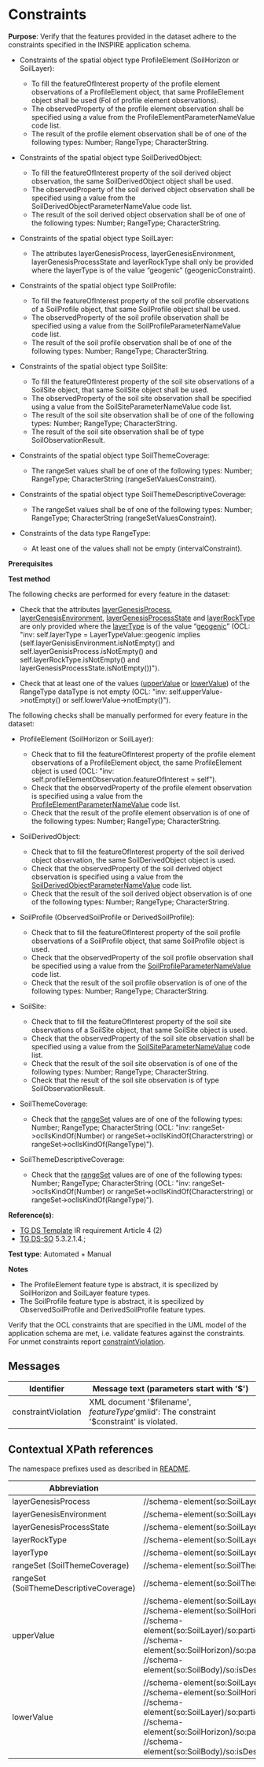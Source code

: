 # Constraints

**Purpose**: Verify that the features provided in the dataset adhere to the constraints specified in the INSPIRE application schema.

* Constraints of the spatial object type ProfileElement (SoilHorizon or SoilLayer):
	* To fill the featureOfInterest property of the profile element observations of a ProfileElement object, that same ProfileElement object shall be used (FoI of profile element observations).
	* The observedProperty of the profile element observation shall be specified using a value from the ProfileElementParameterNameValue code list.
	* The result of the profile element observation shall be of one of the following types: Number; RangeType; CharacterString.

* Constraints of the spatial object type SoilDerivedObject:
	* To fill the featureOfInterest property of the soil derived object observation, the same SoilDerivedObject object shall be used.
	* The observedProperty of the soil derived object observation shall be specified using a value from the SoilDerivedObjectParameterNameValue code list.
	* The result of the soil derived object observation shall be of one of the following types: Number; RangeType; CharacterString.

* Constraints of the spatial object type SoilLayer:
	* The attributes layerGenesisProcess, layerGenesisEnvironment, layerGenesisProcessState and layerRockType shall only be provided where the layerType is of the value “geogenic” (geogenicConstraint).

* Constraints of the spatial object type SoilProfile:
	* To fill the featureOfInterest property of the soil profile observations of a SoilProfile object, that same SoilProfile object shall be used.
	* The observedProperty of the soil profile observation shall be specified using a value from the SoilProfileParameterNameValue code list.
	* The result of the soil profile observation shall be of one of the following types: Number; RangeType; CharacterString.

* Constraints of the spatial object type SoilSite:
	* To fill the featureOfInterest property of the soil site observations of a SoilSite object, that same SoilSite object shall be used.
	* The observedProperty of the soil site observation shall be specified using a value from the SoilSiteParameterNameValue code list.
	* The result of the soil site observation shall be of one of the following types: Number; RangeType; CharacterString.
	* The result of the soil site observation shall be of type SoilObservationResult.

* Constraints of the spatial object type SoilThemeCoverage:
	* The rangeSet values shall be of one of the following types: Number; RangeType; CharacterString (rangeSetValuesConstraint).

* Constraints of the spatial object type SoilThemeDescriptiveCoverage:
	* The rangeSet values shall be of one of the following types: Number; RangeType; CharacterString (rangeSetValuesConstraint).

* Constraints of the data type RangeType:
	* At least one of the values shall not be empty (intervalConstraint).
	

**Prerequisites**

**Test method**

The following checks are performed for every feature in the dataset:

* Check that the attributes [layerGenesisProcess](#layerGenesisProcess), [layerGenesisEnvironment](#layerGenesisEnvironment), [layerGenesisProcessState](#layerGenesisProcessState) and [layerRockType](#layerRockType) are only provided where the [layerType](#layerType) is of the value “[geogenic](http://inspire.ec.europa.eu/codelist/LayerTypeValue/geogenic)” (OCL: "inv: self.layerType = LayerTypeValue::geogenic implies (self.layerGenisisEnvironment.isNotEmpty() and self.layerGenisisProcess.isNotEmpty() and self.layerRockType.isNotEmpty() and layerGenesisProcessState.isNotEmpty())").

* Check that at least one of the values ([upperValue](#upperValue) or [lowerValue](#lowerValue)) of the RangeType dataType is not empty (OCL: "inv: self.upperValue->notEmpty() or self.lowerValue->notEmpty()").


The following checks shall be manually performed for every feature in the dataset:

* ProfileElement (SoilHorizon or SoilLayer):
	* Check that to fill the featureOfInterest property of the profile element observations of a ProfileElement object, the same ProfileElement object is used (OCL: "inv: self.profileElementObservation.featureOfInterest = self").
	* Check that the observedProperty of the profile element observation is specified using a value from the [ProfileElementParameterNameValue](http://inspire.ec.europa.eu/codelist/ProfileElementParameterNameValue) code list.
	* Check that the result of the profile element observation is of one of the following types: Number; RangeType; CharacterString.

* SoilDerivedObject:
	* Check that to fill the  featureOfInterest property of the soil derived object observation, the same SoilDerivedObject object is used.
	* Check that the observedProperty of the soil derived object observation is specified using a value from the [SoilDerivedObjectParameterNameValue](http://inspire.ec.europa.eu/codelist/SoilDerivedObjectParameterNameValue) code list.
	* Check that the result of the soil derived object observation is of one of the following types: Number; RangeType; CharacterString.

* SoilProfile (ObservedSoilProfile or DerivedSoilProfile):
	* Check that to fill the featureOfInterest property of the soil profile observations of a SoilProfile object, that same SoilProfile object is used.
	* Check that the observedProperty of the soil profile observation shall be specified using a value from the [SoilProfileParameterNameValue](http://inspire.ec.europa.eu/codelist/SoilProfileParameterNameValue) code list.
	* Check that the result of the soil profile observation is of one of the following types: Number; RangeType; CharacterString.
	
* SoilSite:
	* Check that to fill the featureOfInterest property of the soil site observations of a SoilSite object, that same SoilSite object is used.
	* Check that the observedProperty of the soil site observation shall be specified using a value from the [SoilSiteParameterNameValue](http://inspire.ec.europa.eu/codelist/SoilSiteParameterNameValue) code list.
	* Check that the result of the soil site observation is of one of the following types: Number; RangeType; CharacterString.
	* Check that the result of the soil site observation is of type SoilObservationResult.

* SoilThemeCoverage:
	* Check that the [rangeSet](rangeSetSTC) values are of one of the following types: Number; RangeType; CharacterString (OCL: "inv: rangeSet->oclIsKindOf(Number) or rangeSet->oclIsKindOf(Characterstring) or rangeSet->oclIsKindOf(RangeType)").

* SoilThemeDescriptiveCoverage:
	* Check that the [rangeSet](rangeSetSTDC) values are of one of the following types: Number; RangeType; CharacterString (OCL: "inv: rangeSet->oclIsKindOf(Number) or rangeSet->oclIsKindOf(Characterstring) or rangeSet->oclIsKindOf(RangeType)").


**Reference(s)**: 

* [TG DS Template](./README.md#ref_TG_DS_tmpl) IR requirement Article 4 (2)
* [TG DS-SO](./README.md#ref_TG_DS_SO) 5.3.2.1.4.; 

**Test type**: Automated + Manual

**Notes** 

* The ProfileElement feature type is abstract, it is specilized by SoilHorizon and SoilLayer feature types.
* The SoilProfile feature type is abstract, it is specilized by ObservedSoilProfile and DerivedSoilProfile feature types.


Verify that the OCL constraints that are specified in the UML model of the application schema are met, i.e. validate features against the constraints. For unmet constraints report [constraintViolation](#constraintViolation).

## Messages

Identifier  |  Message text (parameters start with '$')
---------------------------------------------------------- | -------------------------------------------------------------------------
constraintViolation <a name="constraintViolation"/>  |  XML document '$filename', $featureType '$gmlid': The constraint '$constraint' is violated.

## Contextual XPath references

The namespace prefixes used as described in [README](./README.md#namespaces).

Abbreviation                   |  XPath expression                 |Multiplicity       |Voidable
------------------------------ | --------------------------------- | ------------------|----------
layerGenesisProcess <a name="layerGenesisProcess"></a> | //schema-element(so:SoilLayer)/so:layerGenesisProcess | 0..1 | Yes
layerGenesisEnvironment <a name="layerGenesisEnvironment"></a> | //schema-element(so:SoilLayer)/so:layerGenesisEnvironment | 0..1 | Yes
layerGenesisProcessState <a name="layerGenesisProcessState"></a> | //schema-element(so:SoilLayer)/so:layerGenesisProcessState | 0..1 | Yes
layerRockType <a name="layerRockType"></a> | //schema-element(so:SoilLayer)/so:layerRockType | 0..\* | Yes
layerType <a name="layerType"></a> | //schema-element(so:SoilLayer)/so:layerType/@xlink:href="http://inspire.ec.europa.eu/codelist/LayerTypeValue/geogenic" | 1 | No
rangeSet (SoilThemeCoverage) <a name="rangeSetSTC"></a> | //schema-element(so:SoilThemeCoverage)/gml:rangeSet | 0..\* | No
rangeSet (SoilThemeDescriptiveCoverage) <a name="rangeSetSTDC"></a> | //schema-element(so:SoilThemeDescriptiveCoverage)/gml:rangeSet | 0..\* | No
upperValue <a name="upperValue"></a> | //schema-element(so:SoilLayer)/so:profileElementDepthRange/so:RangeType/so:upperValue <br> //schema-element(so:SoilHorizon)/so:profileElementDepthRange/so:RangeType/so:upperValue <br> //schema-element(so:SoilLayer)/so:particleSizeFraction/so:ParticleSizeFractionType/so:fractionParticleSizeRange/so:RangeType/so:upperValue <br> //schema-element(so:SoilHorizon)/so:particleSizeFraction/so:ParticleSizeFractionType/so:fractionParticleSizeRange/so:RangeType/so:upperValue <br> //schema-element(so:SoilBody)/so:isDescribedBy/so:DerivedProfilePresenceInSoilBody/so:derivedProfilePercentageRange/so:RangeType/so:upperValue | 0..1 | No
lowerValue <a name="lowerValue"></a> | //schema-element(so:SoilLayer)/so:profileElementDepthRange/so:RangeType/so:lowerValue <br> //schema-element(so:SoilHorizon)/so:profileElementDepthRange/so:RangeType/so:lowerValue <br> //schema-element(so:SoilLayer)/so:particleSizeFraction/so:ParticleSizeFractionType/so:fractionParticleSizeRange/so:RangeType/so:lowerValue <br> //schema-element(so:SoilHorizon)/so:particleSizeFraction/so:ParticleSizeFractionType/so:fractionParticleSizeRange/so:RangeType/so:lowerValue <br> //schema-element(so:SoilBody)/so:isDescribedBy/so:DerivedProfilePresenceInSoilBody/so:derivedProfilePercentageRange/so:RangeType/so:lowerValue | 0..1 | No
